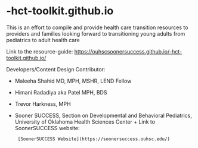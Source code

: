 # -hct-toolkit.github.io
This is an effort to compile and provide health care transition resources to providers and families looking forward to transitioning young adults from pediatrics to adult health care

Link to the resource-guide:
https://ouhscsoonersuccess.github.io/-hct-toolkit.github.io/

Developers/Content Design Contributor:

- Maleeha Shahid MD, MPH, MSHR, LEND Fellow
- Himani Radadiya aka Patel MPH, BDS
- Trevor Harkness, MPH
- Sooner SUCCESS, Section on Developmental and Behavioral Pediatrics, University of Oklahoma Health Sciences Center
      + Link to SoonerSUCCESS website:
      
       [SoonerSUCCESS Website](https://soonersuccess.ouhsc.edu/)
     
         
